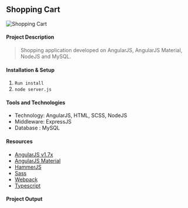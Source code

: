 ## Shopping Cart


<img src="/client/assets/shopping-cart.png" alt="Shopping Cart" />


#### Project Description

> Shopping application developed on AngularJS, AngularJS Material, NodeJS and MySQL. 



#### Installation & Setup

1. `Run install`
2. `node server.js`


#### Tools and Technologies

- Technology: AngularJS, HTML, SCSS, NodeJS
- Middleware: ExpressJS
- Database : MySQL


 

#### Resources

* [AngularJS v1.7x](https://code.angularjs.org/snapshot-stable/docs/tutorial/step_00)
* [AngularJS Material](https://material.angularjs.org/latest/)
* [HammerJS](https://hammerjs.github.io/)
* [Sass](https://sass-lang.com/)
* [Webpack](https://webpack.js.org/)
* [Typescript](https://www.typescriptlang.org/)


#### Project Output


